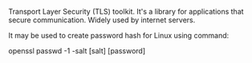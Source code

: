 


  
Transport Layer Security (TLS) toolkit. It's a library for applications that secure communication. Widely used by internet servers.  
  
It may be used to create password hash for Linux using command:  
  
 openssl passwd -1 -salt [salt] [password]  
   

